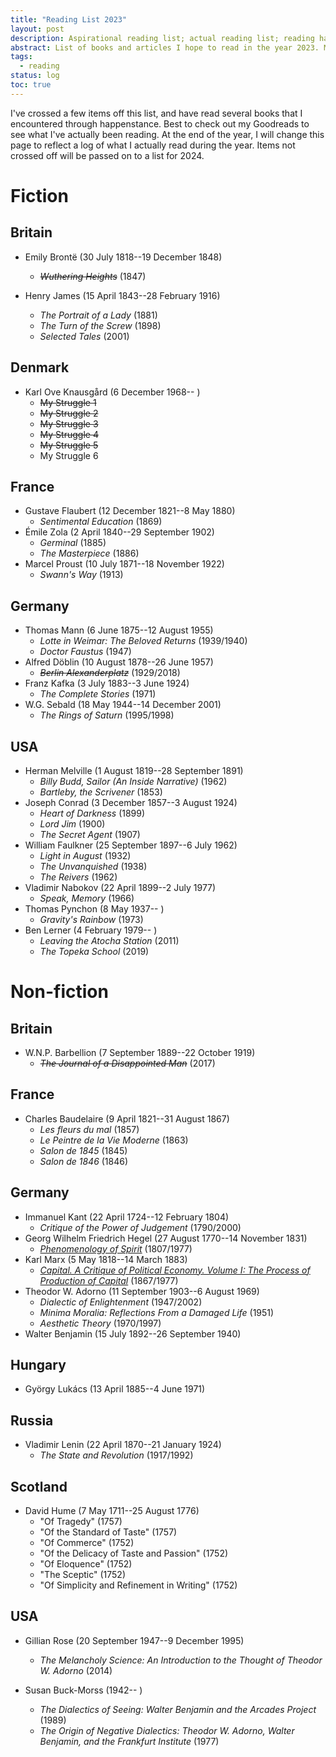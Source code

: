 ```yaml
---
title: "Reading List 2023"
layout: post
description: Aspirational reading list; actual reading list; reading habits and data for the year of 2023.
abstract: List of books and articles I hope to read in the year 2023. More than anything, the aim of this project is to get more experience with independent and self-guided research, rather than following along with curricula. Separated into fiction and non-fiction; divided by country (couldn't think of a better way); ordered by author birthdate (included to begin correlating my influences' astrological signs). First date is conventional publication date; second date, if included, is the date of a translation or edition I already own, or plan to acquire.
tags:
  - reading
status: log
toc: true
---
```


I've crossed a few items off this list, and have read several books that I encountered through happenstance. Best to check out my Goodreads to see what I've actually been reading. At the end of the year, I will change this page to reflect a log of what I actually read during the year. Items not crossed off will be passed on to a list for 2024.

# Fiction

## Britain

* Emily Brontë (30 July 1818--19 December 1848)
	* ~~*Wuthering Heights*~~ (1847)

* Henry James (15 April 1843--28 February 1916)
	* *The Portrait of a Lady* (1881)
	* *The Turn of the Screw* (1898)
	* *Selected Tales* (2001)

## Denmark

* Karl Ove Knausgård (6 December 1968-- )
	* ~~My Struggle 1~~
	* ~~My Struggle 2~~
	* ~~My Struggle 3~~
	* ~~My Struggle 4~~
	* ~~My Struggle 5~~
	* My Struggle 6

## France

* Gustave Flaubert (12 December 1821--8 May 1880)
	* *Sentimental Education* (1869)
* Émile Zola (2 April 1840--29 September 1902)
	* *Germinal* (1885)
	* *The Masterpiece* (1886)
* Marcel Proust (10 July 1871--18 November 1922)
	* *Swann's Way* (1913)

## Germany

* Thomas Mann (6 June 1875--12 August 1955)
	* *Lotte in Weimar: The Beloved Returns* (1939/1940)
	* *Doctor Faustus* (1947)
* Alfred Döblin (10 August 1878--26 June 1957)
	* ~~*Berlin Alexanderplatz*~~ (1929/2018)
* Franz Kafka (3 July 1883--3 June 1924)
	* *The Complete Stories* (1971)
* W.G. Sebald (18 May 1944--14 December 2001)
	* *The Rings of Saturn* (1995/1998)

## USA

* Herman Melville (1 August 1819--28 September 1891)
	* *Billy Budd, Sailor (An Inside Narrative)* (1962)
	* *Bartleby, the Scrivener* (1853)
* Joseph Conrad (3 December 1857--3 August 1924)
	* *Heart of Darkness* (1899)
	* *Lord Jim* (1900)
	* *The Secret Agent* (1907)
* William Faulkner (25 September 1897--6 July 1962)
	* *Light in August* (1932)
	* *The Unvanquished* (1938)
	* *The Reivers* (1962)
* Vladimir Nabokov (22 April 1899--2 July 1977)
	* *Speak, Memory* (1966)
* Thomas Pynchon (8 May 1937-- )
	* *Gravity's Rainbow* (1973)
* Ben Lerner (4 February 1979-- )
	* *Leaving the Atocha Station* (2011)
	* *The Topeka School* (2019)

# Non-fiction

## Britain

* W.N.P. Barbellion (7 September 1889--22 October 1919)
	* ~~*The Journal of a Disappointed Man*~~ (2017)

## France

* Charles Baudelaire (9 April 1821--31 August 1867)
	* *Les fleurs du mal* (1857)
	* *Le Peintre de la Vie Moderne* (1863)
	* *Salon de 1845* (1845)
	* *Salon de 1846* (1846)

## Germany

* Immanuel Kant (22 April 1724--12 February 1804)
	* *Critique of the Power of Judgement* (1790/2000)
* Georg Wilhelm Friedrich Hegel (27 August 1770--14 November 1831)
	* [*Phenomenology of Spirit*](/hegel) (1807/1977)
* Karl Marx (5 May 1818--14 March 1883)
	* [*Capital. A Critique of Political Economy. Volume I: The Process of Production of Capital*](/marx) (1867/1977)
* Theodor W. Adorno (11 September 1903--6 August 1969)
	* *Dialectic of Enlightenment* (1947/2002)
	* *Minima Moralia: Reflections From a Damaged Life* (1951)
	* *Aesthetic Theory* (1970/1997)
* Walter Benjamin (15 July 1892--26 September 1940)

## Hungary

* György Lukács (13 April 1885--4 June 1971)

## Russia

* Vladimir Lenin (22 April 1870--21 January 1924)
	* *The State and Revolution* (1917/1992)

## Scotland

* David Hume (7 May 1711--25 August 1776)
	* "Of Tragedy" (1757)
	* "Of the Standard of Taste" (1757)
	* "Of Commerce" (1752)
	* "Of the Delicacy of Taste and Passion" (1752)
	* "Of Eloquence" (1752)
	* "The Sceptic" (1752)
	* "Of Simplicity and Refinement in Writing" (1752)

## USA

* Gillian Rose (20 September 1947--9 December 1995)
	* *The Melancholy Science: An Introduction to the Thought of Theodor W. Adorno* (2014)

* Susan Buck-Morss (1942-- )
	* *The Dialectics of Seeing: Walter Benjamin and the Arcades Project* (1989)
	* *The Origin of Negative Dialectics: Theodor W. Adorno, Walter Benjamin, and the Frankfurt Institute* (1977)

